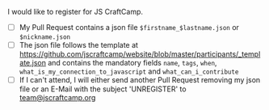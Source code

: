 I would like to register for JS CraftCamp.    
- [ ] My Pull Request contains a json file `$firstname_$lastname.json` or `$nickname.json`    
- [ ] The json file follows the template at https://github.com/jscraftcamp/website/blob/master/participants/_template.json and contains the mandatory fields `name`, `tags`, `when`, `what_is_my_connection_to_javascript` and `what_can_i_contribute`    
- [ ] If I can't attend, I will either send another Pull Request removing my json file or an E-Mail with the subject 'UNREGISTER' to team@jscraftcamp.org
